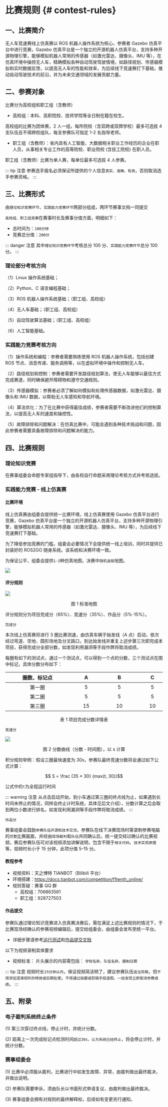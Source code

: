 # 比赛规则 {# contest-rules}

## 一、比赛简介
无人车竞速赛线上仿真赛以 ROS 机器人操作系统为核心，参赛者 Gazebo 仿真平台中进行竞赛，Gazebo 仿真平台是一个独立的开源机器人仿真平台，支持多种开源物理引擎，能够模拟机器人常用的传感器（如激光雷达、摄像头、IMU 等），在仿真环境中操控无人车，精确模拟各种自动驾驶驾驶情境，如路径规划、传感器模拟和实时数据反馈，以提高无人车的性能和效率，为后续线下竞速赛打下基础，推动自动驾驶技术的前沿，并为未来交通领域的发展贡献力量。

## 二、参赛对象
比赛分为高校组和职工组（含教师）

- 高校组：本科、高职院校、技师学院等全日制在籍在校生。

高校组的比赛为团体赛，2 人一组，每所院校（含双跨或双牌学校）最多可选拔 4 支队伍且不得跨校组队，每支参赛队可指定 1-2 名指导老师。

- 职工组（含教师）：省内具有人工智能、大数据相关职业工作经历的企业在职人员，从事相关专业工作的高等院校、职业院校 (含技工院校) 在职人员。

职工组（含教师）比赛为单人赛，每单位最多可选拔 4 人参赛。

::: tip 注意
参赛选手报名必须保证所提供的个人信息`真实、准确、有效`，否则取消选手参赛资格。
:::

## 三、比赛形式
由`理论知识竞赛环节`、`实践能力竞赛环节`两部分组成，两环节赛事文档一同提交

`高校组、职工组竞赛`在赛事时长及赛事分值方面，明细如下：

- 总时间为：`180分钟`
- 竞赛总分值：`200分`

::: danger 注意
其中`理论知识竞赛环节`考核总分 100 分、`实践能力竞赛环节`总分 100 分。
:::

### 理论部分考核方向

（1）Linux 操作系统基础；

（2）Python、C 语言编程基础；

（3）ROS 机器人操作系统基础；（职工组、高校组）

（4）无人车基础；（职工组、高校组）

（5）自动驾驶算法基础；（职工组、高校组）

（6）人工智能基础。

### 实践能力竞赛考核方向

（1）操作系统和编程：参赛者需要熟练使用 ROS 机器人操作系统，包括创建 ROS 节点、消息传递、服务调用等，以在虚拟环境中操作和控制无人车。

（2）路径规划和控制：参赛者需要开发路径规划算法，使无人车能够以最佳方式完成赛道，同时确保避开障碍物和遵守交通规则。

（3）传感器模拟：参赛者必须了解如何模拟和处理传感器数据，如激光雷达、摄像头和 IMU 数据，以帮助无人车感知和导航环境。

（4）算法优化：为了在比赛中获得最佳成绩，参赛者需要不断改进他们的控制算法，以提高无人车的速度和操控性。

（5）故障排除和问题解决：在仿真比赛中，可能会遇到各种技术挑战和问题，因此参赛者需要具备故障排除和问题解决的能力。

## 四、比赛规则

### 理论知识竞赛

在赛事组委会命题专家组指导下，由各校自行命题采用理论考核方式并考核选拔。

### 实践能力竞赛 - 线上仿真赛

#### 比赛环境

线上仿真赛由组委会提供统一比赛环境，线上仿真赛使用 Gazebo 仿真平台进行竞赛，Gazebo 仿真平台是一个独立的开源机器人仿真平台，支持多种开源物理引擎，能够模拟机器人常用的传感器（如激光雷达、摄像头、IMU 等），为后续线下竞速赛打下基础。

为了降低参加竞赛的门槛，组委会必要情况下会提供统一线上培训，同时并提供已封装好的 ROS2GO 随身系统。该系统和决赛环境一致。

为保证公平，组委会提供`1-3`种仿真地图，决赛中`随机选取`地图。

![](https://tianbot-pic.oss-cn-beijing.aliyuncs.com/tianbot-pic/Tianbot-Docimage-20231122164115659.png)

#### 评分规则

![](https://tianbot-pic.oss-cn-beijing.aliyuncs.com/tianbot-pic/Tianbot-Doc202310301008327.png)

<p style="text-align:center"> 图 1 标准地图 </p>

评分规则分为项目完成分（65%）、竞速分（35%）、作品分（5%-15%）。

`完成分`

本次线上仿真赛将进行 3 圈比赛测速，由仿真车辆于始发线（A 点）启动，依次经过弯道、空地、圆形场地及分叉路口，到达始发线并重复上述步骤三次即完成本项目，获得完成分全部分数，如发现利用漏洞等手段作弊将取消成绩。

每圈有如下的测试点，通过一个测试点，可以得到一个点的分数，三个测试点在图中标记，具体分数分布如下：

| <div style="width:190px">圈数、标记点</div> | <div style="width:90px"> A </div> | <div style="width:90px">B</div> | <div style="width:90px">C</div>  |
|:--:|:--:|:--:|:--:|
|第一圈 | 5 | 5 | 5 |
|第二圈	| 5 | 5 | 5 |
|第三圈	| 15 | 10 | 10 |

<p style="text-align:center"> 表 1 项目完成分数详情表 </p>

`竞速分`

![](https://tianbot-pic.oss-cn-beijing.aliyuncs.com/tianbot-pic/Tianbot-Doc202310301017492.png)

<p style="text-align: center"> 图 2 分数曲线（分数 - 时间图），以 s 计算 </p>

积分规则举例：假设三圈最快速度为 30s，参赛队最终竞速分数将会通过如下公式计算：

$$ S = \frac {35 * 30}  {max(t, 30)}$$

公式中的`t`为全程运行时间

::: warning 注意
从点击启动开始，到小车通过第三圈的终点线为止，如果遇到长时间未停止的情况，同样会终止计时系统，具体见后文介绍），分数计算之后会取到两位小数进行排名，如发现利用漏洞等手段作弊将取消成绩。
:::

<!-- `额外分`

- 第一种：登录自己的 Github 账号（团队中有一个即可），打开 [https://github.com/tianbot/tianracer](https://github.com/tianbot/tianracer)，并`点击 Star 按钮`，显示出`Starred`，在测试页面同时显示，此项分值 5 分。

![](https://tianbot-pic.oss-cn-beijing.aliyuncs.com/tianbot-pic/Tianbot-Doc202310301021856.png)

<p style="text-align:center"> 图 3 额外分数图 </p>

::: tip 提示
在录制参赛视频测试时，需要显示出自己的 id 和点击的 star 按钮，如图，我们将会在赛后在原有的分数上添加 5 分。
:::

- 第二种：赛事组委会鼓励参赛队伍开源，参赛队可使用相关代码开源平台如（`Github、Gitee、Gitlab`等）提交参赛使用相关代码、技术报告、视频等，赛事组委会会根据开源情况进行打分，此项分值 5-10 分。 -->

`作品分`

赛事组委会鼓励`参赛队伍开源和技术交流`，参赛队在线下决赛现场时需录制参赛电脑的`完整`比赛画面，并经由`现场裁判`和`队伍`共同确认后，统一提交经过确认的比赛视频，赛后参赛队伍可对该视频添加讲解说明，包含不限于`相关代码`、`技术实现原理`等，视频时长小于 15 分钟，此项分值 5-15 分。

#### 教程参考
- 视频资料：天之博特 TIANBOT（Bilibili 平台）
- 环境搭建：https://docs.tianbot.com/competition/f1tenth_online/
- 规则答疑：赛事 QQ 群
     - 高校组：706863561
     - 职工组：928727503

#### 作品提交
参赛队通过理论知识竞赛进入仿真赛决赛后，需在满足上述比赛规则的情况下，于比赛现场经确认的参赛视频编辑后，提交给组委会，由组委会发布至统一平台。

- 详细步骤请参考[运行测试](./run-and-test.md)和[作品提交文档](./submit-works.md)

以下为视频录制具体要求

- 视频标准：
片头展示的内容需包括： `学校名称、队伍名称、摄制日期`

::: tip 注意
视频时长`15分钟以内`，保证视频简洁明了，建议参赛队伍`适当剪辑`，但`不得添加混淆视听的特效或后期处理`，`不得通过拍摄或剪辑手段造假。一经发现立即取消参赛成绩`。
:::

## 五、附录

### 电子裁判系统终止条件

(1) 第三次穿过终点线，停止计时，并统计分数。

(2) 距离上一次完成标记点检测时间`超过30s，认为系统已经终止`，将会停止计时，并统计分数。

### 赛事组委会

(1) 比赛中必须服从裁判，比赛进行中如发生故障、异常，由裁判做出最终裁决，并做出说明。

(2) 参赛队需要申诉，须由队长以书面形式申请复议，由裁判做出最终裁决。

(3) 赛事组委会拥有对规则的最终解释权，后续如有变更另行通知。